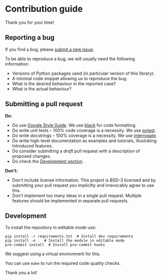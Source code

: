 # Contribution guide
Thank you for your time!

## Reporting a bug

If you find a bug, please [submit a new issue](https://github.com/labelshift/labelshift/issues).

To be able to reproduce a bug, we will usually need the following information:

  - Versions of Python packages used (in particular version of this library).
  - A minimal code snippet allowing us to reproduce the bug.
  - What is the desired behaviour in the reported case?
  - What is the actual behaviour?


## Submitting a pull request

**Do:**

  - Do use [Google Style Guide](https://google.github.io/styleguide/pyguide.html). We use [black](https://github.com/psf/black) for code formatting.
  - Do write unit tests – 100% code coverage is a necessity. We use [pytest](https://docs.pytest.org/).
  - Do write docstrings – 100% coverage is a necessity. We use [interrogate](https://pypi.org/project/interrogate/).
  - Do write high-level documentation as examples and tutorials, illustrating introduced features.
  - Do consider submitting a *draft* pull request with a description of proposed changes.
  - Do check the [Development section](#development).

**Don't:**

  - Don't include license information. This project is BSD-3 licensed and by submitting your pull request you implicitly and irrevocably agree to use this.
  - Don't implement too many ideas in a single pull request. Multiple features should be implemented in separate pull requests.

## Development
To install the repository in editable mode use:
```
pip install -r requirements.txt  # Install dev requirements
pip install -e .  # Install the module in editable mode
pre-commit install  # Install pre-commit hooks
```
We suggest using a virtual environment for this.

You can use `make` to run the required code quality checks.


Thank you a lot!
